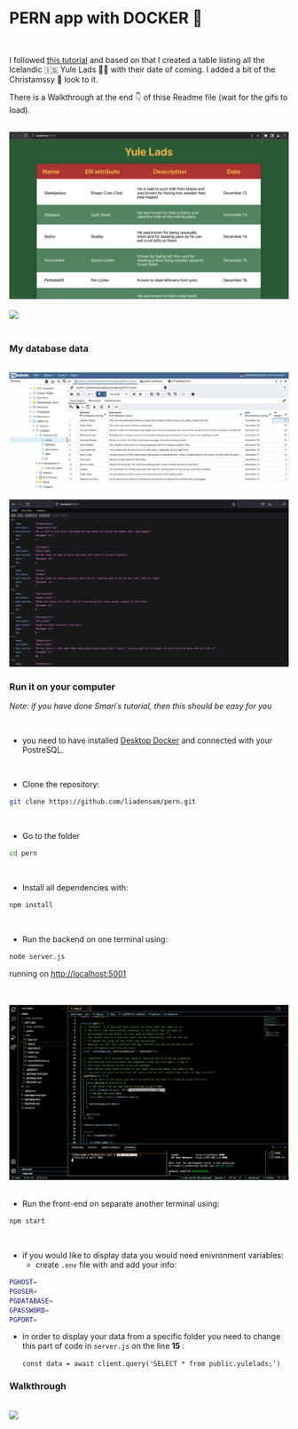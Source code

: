 # PERN app with DOCKER 🎄

<br>

I followed [this tutorial](https://faun.pub/the-pern-stack-with-docker-for-beginners-9fa76e574d82) and based on that I created a table listing all the Icelandic 🇮🇸 Yule Lads 🎅🏼 with their date of coming. I added a bit of the Christamssy 🎄 look to it.

There is a Walkthrough at the end 👇 of thise Readme file (wait for the gifs to load).

<br>

<img src="/assets/app.png">

<br>

<br>

<img src="/assets/show.gif">

<br>
<br>


### My database data

<br>

<img src="/assets/postresql.png">

<br>

<br>

<img src="/assets/entries.png">

<br>


### Run it on your computer

_Note: if you have done Smari´s tutorial, then this should be easy for you_

<br>

- you need to have installed [Desktop Docker](https://www.docker.com/products/docker-desktop/) and connected with your PostreSQL.

<br>

- Clone the repository:


```sh
git clone https://github.com/liadensam/pern.git
```

<br>

- Go to the folder


```sh
cd pern
```

<br>

- Install all dependencies with:

```sh
npm install
```


<br>

- Run the backend on one terminal using:


```sh
node server.js
```

running on [http://localhost:5001](http://localhost:5001)

<br>
<br>

<img src="/assets/backend.png">

<br>


<br>

- Run the front-end on separate another terminal using:


```sh
npm start
```
<br>

- if you would like to display data you would need enivronment variables:
    - create `.env` file with and add your info: 


```sh
PGHOST=
PGUSER=
PGDATABASE=
GPASSWORD=
PGPORT=
```



- in order to display your data from a specific folder you need to change this part of code in `server.js` on the line **15** :

  `const data = await client.query('SELECT * from public.yulelads;')`



### Walkthrough

<br>

<img src="/assets/walkthrough.gif">

<br>
